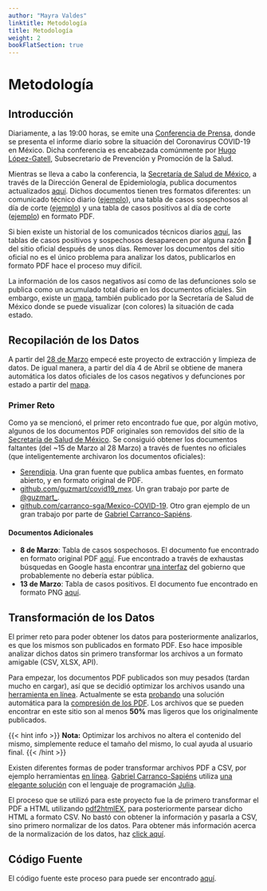 ```yaml
---
author: "Mayra Valdes"
linktitle: Metodología
title: Metodología
weight: 2
bookFlatSection: true
---
```


# Metodología

## Introducción
Diariamente, a las 19:00 horas, se emite una [Conferencia de Prensa](https://coronavirus.gob.mx/noticias/), donde se presenta el informe diario sobre la situación del Coronavirus COVID-19 en México. Dicha conferencia es encabezada comúnmente por [Hugo López-Gatell](https://twitter.com/HLGatell), Subsecretario de Prevención y Promoción de la Salud. 

Mientras se lleva a cabo la conferencia, la [Secretaría de Salud de México](https://www.gob.mx/salud), a través de la Dirección General de Epidemiología,  publica documentos actualizados [aquí](https://www.gob.mx/salud/documentos/coronavirus-covid-19-comunicado-tecnico-diario-238449). Dichos documentos tienen tres formatos diferentes: un comunicado técnico diario ([ejemplo](https://www.gob.mx/cms/uploads/attachment/file/546100/Comunicado_Tecnico_Diario_COVID-19_2020.04.09.pdf)), una tabla de casos sospechosos al día de corte ([ejemplo](https://datos.covid19in.mx/tablas-diarias/sospechosos/202004/20200409.pdf)) y una tabla de casos positivos al día de corte ([ejemplo](https://datos.covid19in.mx/tablas-diarias/positivos/202004/20200409.pdf)) en formato PDF. 

Si bien existe un historial de los comunicados técnicos diarios [aquí](https://www.gob.mx/salud/documentos/informacion-internacional-y-nacional-sobre-nuevo-coronavirus-2019-ncov), las tablas de casos positivos y sospechosos desaparecen por alguna razón 🤷 del sitio oficial después de unos días. Remover los documentos del sitio oficial no es el único problema para analizar los datos, publicarlos en formato PDF 
hace el proceso muy difícil. 

La información de los casos negativos así como de las defunciones solo se publica como un acumulado total diario en los documentos oficiales. Sin embargo, existe un [mapa](https://ncov.sinave.gob.mx/mapa.aspx), también publicado por la Secretaría de Salud de México donde se puede visualizar (con colores) la situación de cada estado.

## Recopilación de los Datos
A partir del [28 de Marzo](https://github.com/mayrop/covid19in-mx/commit/d472d10cc7a7fad9b11099af8d5ee4f7dc07037c) empecé este proyecto de extracción y limpieza de datos. De igual manera, a partir del día 4 de Abril se obtiene de manera automática los datos oficiales de los casos negativos y defunciones por estado a partir del [mapa](https://ncov.sinave.gob.mx/mapa.aspx). 

### Primer Reto
Como ya se mencionó, el primer reto encontrado fue que, por algún motivo, algunos de los documentos PDF originales son removidos del sitio de la [Secretaría de Salud de México](https://www.gob.mx/salud/documentos/coronavirus-covid-19-comunicado-tecnico-diario-238449). Se consiguió obtener los documentos faltantes (del ~15 de Marzo al 28 Marzo) a través de fuentes no oficiales (que inteligentemente archivaron los documentos oficiales):
* [Serendipia](https://serendipia.digital/2020/03/datos-abiertos-sobre-casos-de-coronavirus-covid-19-en-mexico/). Una gran fuente que publica ambas fuentes, en formato abierto, y en formato original de PDF.
* [github.com/guzmart/covid19_mex](https://github.com/guzmart/covid19_mex). Un gran trabajo por parte de [@guzmart_](https://twitter.com/guzmart_).
* [github.com/carranco-sga/Mexico-COVID-19](https://github.com/carranco-sga/Mexico-COVID-19). Otro gran ejemplo de un gran trabajo por parte de [Gabriel Carranco-Sapiéns](https://github.com/carranco-sga).

#### Documentos Adicionales
* **8 de Marzo**: Tabla de casos sospechosos. El documento fue encontrado en formato original PDF [aquí](https://slp.gob.mx/SSALUD/Documentos%20compartidos/Coronavirus/marzo/Tabla_casos_sospechosos_COVID-19_2020.03.08.pdf). Fue encontrado a través de exhaustas búsquedas en Google hasta encontrar [una interfaz](https://slp.gob.mx/SSALUD/Documentos%20compartidos/Forms/AllItems.aspx?RootFolder=%2FSSALUD%2FDocumentos%20compartidos%2FCoronavirus&FolderCTID=0x0120002C4A6E2BDD73D34899963849CA684C1C&View=%7BFA81CA67%2D551E%2D4BDD%2D9C03%2DCA3F799D0382%7D) del gobierno que probablemente no debería estar pública.
* **13 de Marzo**: Tabla de casos positivos. El documento fue encontrado en formato PNG [aquí](https://www.scribd.com/document/452680821/Tabla-casos-positivos-resultado-InDRE-2020-03-13).

## Transformación de los Datos
El primer reto para poder obtener los datos para posteriormente analizarlos, es que los mismos son publicados en formato PDF. Eso hace imposible analizar dichos datos sin primero transformar los archivos a un formato amigable (CSV, XLSX, API).

Para empezar, los documentos PDF publicados son muy pesados (tardan mucho en cargar), así que se decidió optimizar los archivos usando una [herramienta en línea](https://smallpdf.com/compress-pdf). Actualmente se esta [probando](https://github.com/mayrop/datos-covid19in-mx/blob/parse/scripts/processing/run.sh#L57) una solución automática para la [compresión de los PDF](https://stackoverflow.com/questions/16530510/pdf-compression-like-smallpdf-com-programmatically-in-c-sharp). Los archivos que se pueden encontrar en este sitio son al menos **50%** mas ligeros que los originalmente publicados. 

{{< hint info >}}
**Nota:** Optimizar los archivos no altera el contenido del mismo, simplemente reduce el tamaño del mismo, lo cual ayuda al usuario final.
{{< /hint >}}

Existen diferentes formas de poder transformar archivos PDF a CSV, por ejemplo herramientas [en línea](https://convertio.co/pdf-csv/). [Gabriel Carranco-Sapiéns](https://github.com/carranco-sga) utiliza [una elegante solución](https://github.com/carranco-sga/Mexico-COVID-19/blob/master/Scraping/pdf_scraping.jl#L7) con el lenguaje de programación [Julia](https://julialang.org/). 

El proceso que se utilizó para este proyecto fue la de primero transformar el PDF a HTML utilizando [pdf2htmlEX](https://github.com/pdf2htmlEX/pdf2htmlEX), para posteriormente parsear dicho HTML a formato CSV. No bastó con obtener la información y pasarla a CSV, sino primero normalizar de los datos. Para obtener más información acerca de la normalización de los datos, haz [click aquí](/docs/datos/tablas-casos/normalizacion/).


## Código Fuente
El código fuente este proceso para puede ser encontrado [aquí](https://github.com/mayrop/datos-covid19in-mx/blob/master/scripts/processing/process.sh).

